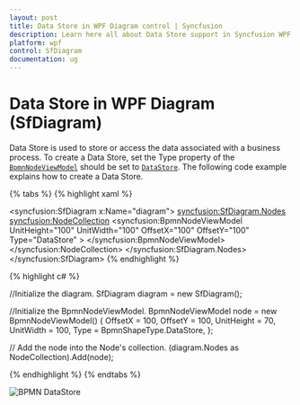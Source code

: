 ```yaml
---
layout: post
title: Data Store in WPF Diagram control | Syncfusion
description: Learn here all about Data Store support in Syncfusion WPF Diagram (SfDiagram) control, its elements and more.
platform: wpf
control: SfDiagram
documentation: ug
---
```


# Data Store in WPF Diagram (SfDiagram)

Data Store is used to store or access the data associated with a business process. To create a Data Store, set the Type property of the [`BpmnNodeViewModel`](https://help.syncfusion.com/cr/wpf/Syncfusion.UI.Xaml.Diagram.BpmnNodeViewModel.html) should be set to [`DataStore`](https://help.syncfusion.com/cr/wpf/Syncfusion.UI.Xaml.Diagram.Controls.BpmnShapeType.html#fields#DataStore). The following code example explains how to create a Data Store.

{% tabs %}
{% highlight xaml %}
<!--Initialize the SfDiagram-->
<syncfusion:SfDiagram x:Name="diagram">
    <!--Initialize the Node-->
    <syncfusion:SfDiagram.Nodes>
        <!--Initialize the Node Collection-->
        <syncfusion:NodeCollection>
            <!--Initialize the BpmnNodeViewModel-->
            <syncfusion:BpmnNodeViewModel UnitHeight="100" UnitWidth="100" OffsetX="100" OffsetY="100" Type="DataStore" > 
            </syncfusion:BpmnNodeViewModel>
        </syncfusion:NodeCollection>
    </syncfusion:SfDiagram.Nodes>
</syncfusion:SfDiagram>
{% endhighlight %}

{% highlight c# %}

//Initialize the diagram.
SfDiagram diagram = new SfDiagram();

//Initialize the BpmnNodeViewModel.
BpmnNodeViewModel node = new BpmnNodeViewModel()
{
  OffsetX = 100,
  OffsetY = 100,
  UnitHeight = 70,
  UnitWidth = 100,
  Type = BpmnShapeType.DataStore,
};

// Add the node into the Node's collection.
(diagram.Nodes as NodeCollection).Add(node);

{% endhighlight %}
{%  endtabs %}

![BPMN DataStore](BPMN-Shapes-Images/DataStore.png)
